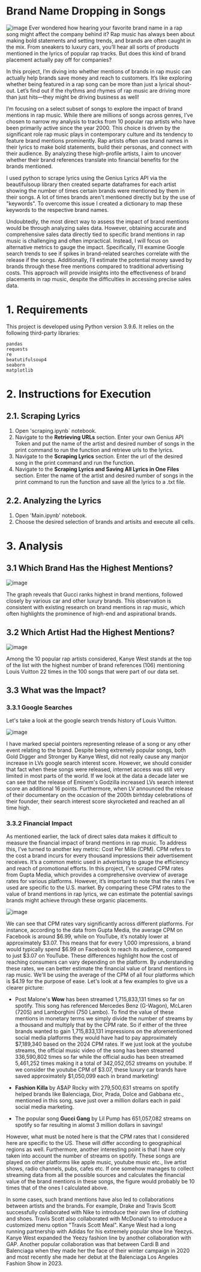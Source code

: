 # Brand Name Dropping in Songs
![image](https://github.com/user-attachments/assets/161cf27f-0eb1-4cef-a6c1-5f6b51cfed3b)
Ever wondered how hearing your favorite brand name in a rap song might affect the company behind it? Rap music has always been about making bold statements and setting trends, and brands are often caught in the mix. From sneakers to luxury cars, you’ll hear all sorts of products mentioned in the lyrics of popular rap tracks. But does this kind of brand placement actually pay off for companies?

In this project, I’m diving into whether mentions of brands in rap music can actually help brands save money and reach to customers. It’s like exploring whether being featured in a rap song can be more than just a lyrical shout-out. Let’s find out if the rhythms and rhymes of rap music are driving more than just hits—they might be driving business as well!

I’m focusing on a select subset of songs to explore the impact of brand mentions in rap music. While there are millions of songs across genres, I’ve chosen to narrow my analysis to tracks from 10 popular rap artists who have been primarily active since the year 2000. This choice is driven by the significant role rap music plays in contemporary culture and its tendency to feature brand mentions prominently. Rap artists often use brand names in their lyrics to make bold statements, build their personas, and connect with their audience. By analyzing these high-profile artists, I aim to uncover whether their brand references translate into financial benefits for the brands mentioned.

I used python to scrape lyrics using the Genius Lyrics API via the beautifulsoup library then created separte dataframes for each artist showing the number of times certain brands were mentioned by them in their songs. A lot of times brands aren't mentioned directly but by the use of "keywords". To overcome this issue I created a dictionary to map these keywords to the respective brand names.

Undoubtedly, the most direct way to assess the impact of brand mentions would be through analyzing sales data. However, obtaining accurate and comprehensive sales data directly tied to specific brand mentions in rap music is challenging and often impractical. Instead, I will focus on alternative metrics to gauge the impact. Specifically, I’ll examine Google search trends to see if spikes in brand-related searches correlate with the release if the songs. Additionally, I’ll estimate the potential money saved by brands through these free mentions compared to traditional advertising costs. This approach will provide insights into the effectiveness of brand placements in rap music, despite the difficulties in accessing precise sales data.


# 1. Requirements
This project is developed using Python version 3.9.6. It relies on the following third-party libraries:

```
pandas
requests
re
beatutifulsoup4
seaborn
matplotlib
```


# 2. Instructions for Execution

## 2.1. Scraping Lyrics

1. Open 'scraping.ipynb` notebook.
2. Navigate to the **Retrieving URLs** section. Enter your own Genius API Token and put the name of the artist and desired number of songs in the print command to run the function and retrieve urls to the lyrics.
3. Navigate to the **Scraping Lyrics** section. Enter the url of the desired song in the print command and run the function.
4. Navigate to the **Scraping Lyrics and Saving All Lyrics in One Files** section. Enter the name of the artist and desired number of songs in the print command to run the function and save all the lyrics to a .txt file.

## 2.2. Analyzing the Lyrics

1. Open 'Main.ipynb' notebook.
2. Choose the desired selection of brands and artisits and execute all cells.


# 3. Analysis

## 3.1 Which Brand Has the Highest Mentions?

![image](https://github.com/user-attachments/assets/3b9512d6-bf20-4b9e-8a26-baf188c13963)

The graph reveals that Gucci ranks highest in brand mentions, followed closely by various car and other luxury brands. This observation is consistent with existing research on brand mentions in rap music, which often highlights the prominence of high-end and aspirational brands.

## 3.2  Which Artist Had the Highest Mentions?

![image](https://github.com/user-attachments/assets/ba67d4a3-8444-4dc9-9c82-e4773cc89741)

Among the 10 popular rap artists considered, Kanye West stands at the top of the list with the highest number of brand references (106) mentioning Louis Vuitton 22 times in the 100 songs that were part of our data set. 

## 3.3 What was the Impact?

### 3.3.1 Google Searches

Let's take a look at the google search trends history of Louis Vuitton.

![image](https://github.com/user-attachments/assets/6e03c28a-a23f-417a-8936-4423a79e74e1)

I have marked special pointers representing release of a song or any other event relating to the brand. Despite being extremely popular songs, both Gold Digger and Stronger by Kanye West, did not really cause any manjor increase in LVs google search interest score. However, we should consider that fact when these songs were released, internet access was still very limited in most parts of the world. If we look at the data a decade later we can see that the release of Eminem's Godzilla increased LVs search interest score an additional 16 points. Furthermore, when LV announced the release of their documentary on the occasion of the 200th birhtday celebrations of their founder, their search interest score skyrocketed and reached an all time high. 

### 3.3.2 Financial Impact
As mentioned earlier, the lack of direct sales data makes it difficult to measure the financial impact of brand mentions in rap music. To address this, I’ve turned to another key metric: Cost Per Mille (CPM). CPM refers to the cost a brand incurs for every thousand impressions their advertisement receives. It’s a common metric used in advertising to gauge the efficiency and reach of promotional efforts. In this project, I’ve scraped CPM rates from Gupta Media, which provides a comprehensive overview of average rates for various platforms. However, it’s important to note that the rates I’ve used are specific to the U.S. market. By comparing these CPM rates to the value of brand mentions in rap lyrics, we can estimate the potential savings brands might achieve through these organic placements.

![image](https://github.com/user-attachments/assets/ab51cd93-cb0a-4d05-a577-27000df1e3a2)

We can see that CPM rates vary significantly across different platforms. For instance, according to the data from Gupta Media, the average CPM on Facebook is around $6.99, while on YouTube, it’s notably lower at approximately $3.07. This means that for every 1,000 impressions, a brand would typically spend $6.99 on Facebook to reach its audience, compared to just $3.07 on YouTube. These differences highlight how the cost of reaching consumers can vary depending on the platform. By understanding these rates, we can better estimate the financial value of brand mentions in rap music. We'll be using the average of the CPM of all four platforms which is $4.19 for the purpose of ease.
Let's look at a few examples to give us a clearer picture: 

- Post Malone's **Wow** has been streamed 1,715,833,131 times so far on spotify. This song has referenced Mercedes Benz (G-Wagon), McLaren (720S) and Lamborghini (750 Lambo). To find the value of these mentions in monetary terms we simply divide the number of streams by a thousand and multiply that by the CPM rate. So if either of the three brands wanted to gain 1,715,833,131 impressions on the aforementioned social media platforms they would have had to pay approximately $7,189,340 based on the 2024 CPM rates. If we just look at the youtube streams, the official music video of the song has been streamed 336,590,802 times so far while the official audio has been streamed 5,461,252 times making it a total of 342,052,052 streams on youtube. If we consider the youtube CPM of $3.07, these luxury car brands have saved approximately $1,050,099 each in brand marketing!

- **Fashion Killa** by A$AP Rocky with 279,500,631 streams on spotify helped brands like Balenciaga, Dior, Prada, Dolce and Gabbana etc., mentioned in this song, save just over a million dollars each in paid social media marketing.

- The popular song **Gucci Gang** by Lil Pump has 651,057,082 streams on spotify so far resulting in alomst 3 million dollars in savings!

However, what must be noted here is that the CPM rates that I considered here are specific to the US. These will differ according to geographical regions as well. Furthermore, another interesting point is that I have only taken into account the number of streams on spotify. These songs are played on other platforms like apple music, youtube music etc., live artist shows, radio channels, pubs, cafes etc. If one somehow manages to collect streaming data from all the possible sources and calculates the financial value of the brand mentions in these songs, the figure would probably be 10 times that of the ones I calculated above.

In some cases, such brand mentions have also led to collaborations between artists and the brands. For example, Drake and Travis Scott successfully collaborated with Nike to introduce their own line of clothing and shoes. Travis Scott also collaborated with McDonald's to introduce a customized menu option "Travis Scott Meal". Kanye West had a long running partnership with Adidas for his extremely popular shoe line Yeezys. Kanye West expanded the Yeezy fashion line by another collaboration with GAP. Another popular collaboration was that between Cardi B and Balenciaga when they made her the face of their winter campaign in 2020 and most recently she made her debut at the Balenciaga Los Angeles Fashion Show in 2023.
